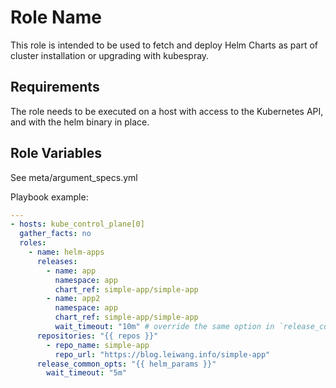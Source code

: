Role Name
=========

This role is intended to be used to fetch and deploy Helm Charts as part of
cluster installation or upgrading with kubespray.

Requirements
------------

The role needs to be executed on a host with access to the Kubernetes API, and
with the helm binary in place.

Role Variables
--------------

See meta/argument_specs.yml

Playbook example:

```yaml
---
- hosts: kube_control_plane[0]
  gather_facts: no
  roles:
    - name: helm-apps
      releases:
        - name: app
          namespace: app
          chart_ref: simple-app/simple-app
        - name: app2
          namespace: app
          chart_ref: simple-app/simple-app
          wait_timeout: "10m" # override the same option in `release_common_opts`
      repositories: "{{ repos }}"
        - repo_name: simple-app
          repo_url: "https://blog.leiwang.info/simple-app"
      release_common_opts: "{{ helm_params }}"
        wait_timeout: "5m"
```
